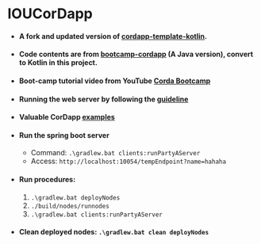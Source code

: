 # IOUCorDapp
* #### A fork and updated version of [cordapp-template-kotlin](https://github.com/corda/cordapp-template-kotlin).  
* #### Code contents are from [bootcamp-cordapp](https://github.com/corda/bootcamp-cordapp) (A Java version), convert to Kotlin in this project.  
* #### Boot-camp tutorial video from YouTube [Corda Bootcamp](https://www.youtube.com/playlist?list=PLi1PppB3-YrWXZEtOnp0pyLnnP2zjJCZe)  
* #### Running the web server by following the [guideline](https://github.com/corda/samples/blob/release-V4/spring-webserver/README.md)  
* #### Valuable CorDapp [examples](https://github.com/corda/samples)
* #### Run the spring boot server
    * Command: `.\gradlew.bat clients:runPartyAServer`  
    * Access: `http://localhost:10054/tempEndpoint?name=hahaha`
* #### Run procedures:
    1. `.\gradlew.bat deployNodes`
    2. `./build/nodes/runnodes`
    3. `.\gradlew.bat clients:runPartyAServer` 
* #### Clean deployed nodes: `.\gradlew.bat clean deployNodes`  

